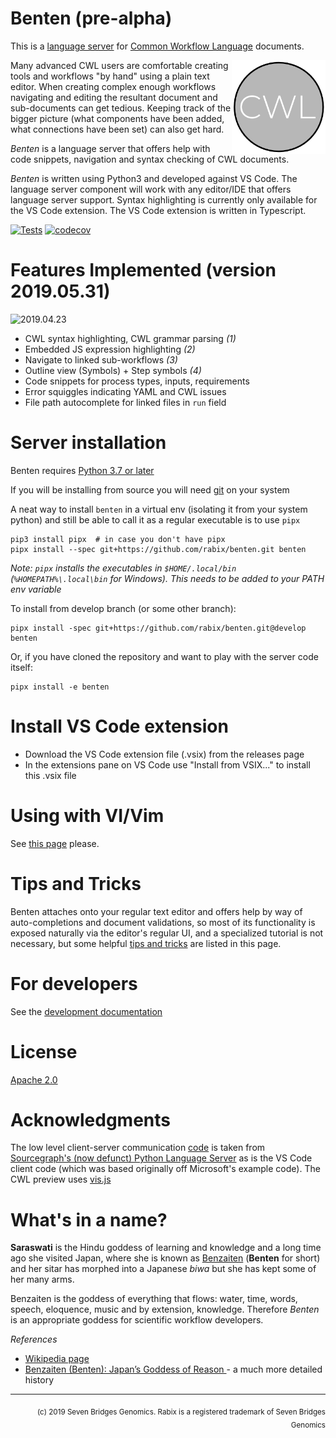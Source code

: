 # Benten (pre-alpha) 

This is a [language server] for [Common Workflow Language](https://www.commonwl.org/) documents.

<img align="right" height="150px" src="media/benten-icon.png"></img>
Many advanced CWL users are comfortable creating tools and workflows "by hand"
using a plain text editor. When creating complex enough workflows navigating 
and editing the resultant document and sub-documents can get tedious. Keeping
track of the bigger picture (what components have been added, what connections
have been set) can also get hard. 

_Benten_ is a language server that offers help with code snippets, 
navigation and syntax checking of CWL documents.

_Benten_ is written using Python3 and developed against VS Code. The language
server component will work with any editor/IDE that offers language server
support. Syntax highlighting is currently only available for the VS Code
extension. The VS Code extension is written in Typescript.

[language server]: https://langserver.org/

[![Tests](https://travis-ci.com/rabix/benten.svg?branch=master)](https://travis-ci.com/rabix/benten)
[![codecov](https://codecov.io/gh/rabix/benten/branch/master/graph/badge.svg)](https://codecov.io/gh/rabix/benten)


# Features Implemented (version 2019.05.31)

![2019.04.23](https://i.imgur.com/fgJOXum.png)

- CWL syntax highlighting, CWL grammar parsing _(1)_
- Embedded JS expression highlighting _(2)_
- Navigate to linked sub-workflows _(3)_
- Outline view (Symbols) + Step symbols _(4)_
- Code snippets for process types, inputs, requirements
- Error squiggles indicating YAML and CWL issues
- File path autocomplete for linked files in `run` field


# Server installation

Benten requires [Python 3.7 or later](https://www.python.org/downloads/)

If you will be installing from source you will need
[git](https://git-scm.com/downloads) on your system

A neat way to install `benten` in a virtual env (isolating it from your
system python) and still be able to call it as a regular executable is
to use `pipx`

```
pip3 install pipx  # in case you don't have pipx
pipx install --spec git+https://github.com/rabix/benten.git benten
```

_Note: `pipx` installs the executables in `$HOME/.local/bin`
(`%HOMEPATH%\.local\bin` for Windows). This needs to be added to your
PATH env variable_

To install from develop branch (or some other branch): 
```
pipx install -spec git+https://github.com/rabix/benten.git@develop benten
```

Or, if you have cloned the repository and want to play with the server
code itself:

```
pipx install -e benten
```


# Install VS Code extension

- Download the VS Code extension file (.vsix) from the releases page
- In the extensions pane on VS Code use "Install from VSIX..." to install this .vsix file

# Using with VI/Vim

See [this page](docs/vim.md) please.


# Tips and Tricks

Benten attaches onto your regular text editor and offers help by
way of auto-completions and document validations, so most of its
functionality is exposed naturally via the editor's regular UI, and a 
specialized tutorial is not necessary, but some helpful 
[tips and tricks](docs/tips.md) are listed in this page.


# For developers
See the [development documentation](docs/developer.md)


# License
[Apache 2.0](LICENSE)


# Acknowledgments

The low level client-server communication [code][jsonrpc-code] is taken from [Sourcegraph's
(now defunct) Python Language Server][sourcegraph-python] as is the VS Code client code (which
was based originally off Microsoft's example code). The CWL preview uses [vis.js]

[jsonrpc-code]: https://github.com/sourcegraph/python-langserver/blob/master/langserver/jsonrpc.py
[sourcegraph-python]: https://github.com/sourcegraph/python-langserver
[vis.js]: http://visjs.org/

# What's in a name? 

**Saraswati** is the Hindu goddess of learning and knowledge and a long time ago 
she visited Japan, where she is known as [Benzaiten] (**Benten** for short) and 
her sitar has morphed into a Japanese _biwa_ but she has kept some of her many arms.

Benzaiten is the goddess of everything that flows: water, time, words, speech, 
eloquence, music and by extension, knowledge. Therefore _Benten_ is an 
appropriate goddess for scientific workflow developers.

[Benzaiten]: https://en.wikipedia.org/wiki/Benzaiten 

_References_
- [Wikipedia page](https://en.wikipedia.org/wiki/Benzaiten)
- [Benzaiten (Benten): Japan’s Goddess of Reason ](http://yabai.com/p/3200) - a much more detailed history

---

<div align="right">
<sub>(c) 2019 Seven Bridges Genomics. Rabix is a registered trademark of Seven Bridges Genomics</sub>
</div>